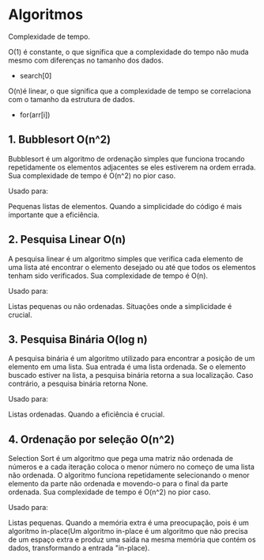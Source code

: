 # Algoritmos

Complexidade de tempo.

O(1) é constante, o que significa que a complexidade do tempo não muda mesmo com diferenças no tamanho dos dados.

- search[0]

O(n)é linear, o que significa que a complexidade de tempo se correlaciona com o tamanho da estrutura de dados.

- for(arr[i])

## 1. Bubblesort O(n^2)

Bubblesort é um algoritmo de ordenação simples que funciona trocando repetidamente os elementos adjacentes se eles estiverem na ordem errada. Sua complexidade de tempo é O(n^2) no pior caso.

Usado para:

Pequenas listas de elementos.
Quando a simplicidade do código é mais importante que a eficiência.

## 2. Pesquisa Linear O(n)

A pesquisa linear é um algoritmo simples que verifica cada elemento de uma lista até encontrar o elemento desejado ou até que todos os elementos tenham sido verificados. Sua complexidade de tempo é O(n).

Usado para:

Listas pequenas ou não ordenadas.
Situações onde a simplicidade é crucial.

## 3. Pesquisa Binária O(log n)

A pesquisa binária é um algoritmo utilizado para encontrar a posição de um elemento em uma lista. Sua entrada é uma lista ordenada. Se o elemento buscado estiver na lista, a pesquisa binária retorna a sua localização. Caso contrário, a pesquisa binária retorna None.

Usado para:

Listas ordenadas.
Quando a eficiência é crucial.

## 4. Ordenação por seleção O(n^2)

Selection Sort é um algoritmo que pega uma matriz não ordenada de números e a cada iteração coloca o menor número no começo de uma lista não ordenada. O algoritmo funciona repetidamente selecionando o menor elemento da parte não ordenada e movendo-o para o final da parte ordenada. Sua complexidade de tempo é O(n^2) no pior caso.

Usado para:

Listas pequenas.
Quando a memória extra é uma preocupação, pois é um algoritmo in-place(Um algoritmo in-place é um algoritmo que não precisa de um espaço extra e produz uma saída na mesma memória que contém os dados, transformando a entrada "in-place).
